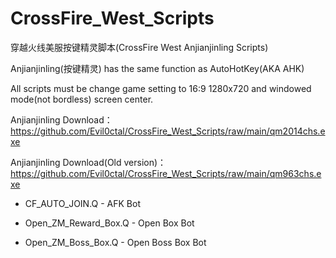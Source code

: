 # CrossFire_West_Scripts
穿越火线美服按键精灵脚本(CrossFire West Anjianjinling Scripts)

Anjianjinling(按键精灵) has the same function as AutoHotKey(AKA AHK)

All scripts must be change game setting to 16:9 1280x720 and windowed mode(not bordless) screen center.

Anjianjinling Download：https://github.com/Evil0ctal/CrossFire_West_Scripts/raw/main/qm2014chs.exe

Anjianjinling Download(Old version)：https://github.com/Evil0ctal/CrossFire_West_Scripts/raw/main/qm963chs.exe

- CF_AUTO_JOIN.Q - AFK Bot

- Open_ZM_Reward_Box.Q - Open Box Bot

- Open_ZM_Boss_Box.Q - Open Boss Box Bot

